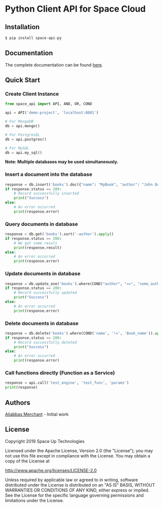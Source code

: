 # Python Client API for Space Cloud

## Installation
```bash
$ pip install space-api-py
```

## Documentation
The complete documentation can be found [here](https://spaceuptech.com/docs).

## Quick Start

### Create Client Instance

```python
from space_api import API, AND, OR, COND

api = API('demo-project', 'localhost:8081')

# For MongoDB
db = api.mongo()

# For PostgresQL
db = api.postgres()

# For MySQL
db = api.my_sql()
```
**Note: Multiple databases may be used simultaneously.**

### Insert a document into the database
```python
response = db.insert('books').doc({"name": "MyBook", "author": "John Doe"}).apply()
if response.status == 200:
    # Record successfully inserted
    print("Success")
else:
    # An error occurred
    print(response.error)
```

### Query documents in database
```python
response = db.get('books').sort('-author').apply()
if response.status == 200:
    # We got some result
    print(response.result)
else:
    # An error occurred
    print(response.error)
```

### Update documents in database
```python
response = db.update_one('books').where(COND("author", "==", "some_author")).set({"author": "myself"}).apply()
if response.status == 200:
    # Record successfully updated
    print("Success")
else:
    # An error occurred
    print(response.error)
```

### Delete documents in database
```python
response = db.delete('books').where(COND('name', '!=', 'Book_name')).apply()
if response.status == 200:
    # Record successfully deleted
    print("Success")
else:
    # An error occurred
    print(response.error)
```

### Call functions directly (Function as a Service) 
```python
response = api.call('test_engine', 'test_func', 'params')
print(response)
```

## Authors
[Aliabbas Merchant](https://github.com/AliabbasMerchant) - Initial work

## License

Copyright 2019 Space Up Technologies

Licensed under the Apache License, Version 2.0 (the "License"); you may not use this file except in compliance with the License. You may obtain a copy of the License at

http://www.apache.org/licenses/LICENSE-2.0

Unless required by applicable law or agreed to in writing, software distributed under the License is distributed on an "AS IS" BASIS, WITHOUT WARRANTIES OR CONDITIONS OF ANY KIND, either express or implied. See the License for the specific language governing permissions and limitations under the License.